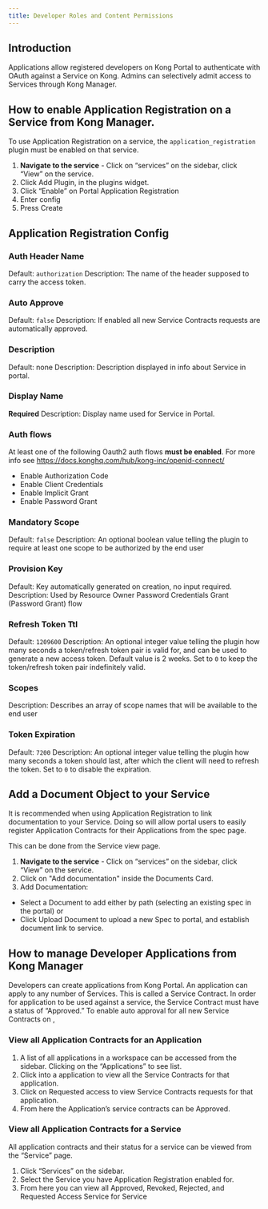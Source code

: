 ```yaml
---
title: Developer Roles and Content Permissions
---
```


## Introduction

Applications allow registered developers on Kong Portal to authenticate with OAuth against a Service on Kong. Admins can selectively admit access to Services through Kong Manager.


## How to enable Application Registration on a Service from Kong Manager.

To use Application Registration on a service, the `application_registration` plugin must be enabled on that service.

1. **Navigate to the service** - Click on “services” on the sidebar, click “View” on the service.
2. Click Add Plugin, in the plugins widget.
3. Click “Enable” on Portal Application Registration
4. Enter config
5. Press Create

## Application Registration Config

### Auth Header Name

Default: `authorization`
Description: The name of the header supposed to carry the access token.

### Auto Approve

Default: `false`
Description: If enabled all new Service Contracts requests are automatically approved.

### Description

Default: none
Description: Description displayed in info about Service in portal.

### Display Name

**Required**
Description: Display name used for Service in Portal.

### Auth flows

At least one of the following Oauth2 auth flows **must be enabled**. For more info see https://docs.konghq.com/hub/kong-inc/openid-connect/

* Enable Authorization Code
* Enable Client Credentials
* Enable Implicit Grant
* Enable Password Grant

### Mandatory Scope

Default: `false`
Description: An optional boolean value telling the plugin to require at least one scope to be authorized by the end user

### Provision Key

Default: Key automatically generated on creation, no input required.
Description: Used by Resource Owner Password Credentials Grant (Password Grant) flow

### Refresh Token Ttl

Default: `1209600`
Description: An optional integer value telling the plugin how many seconds a token/refresh token pair is valid for, and can be used to generate a new access token. Default value is 2 weeks. Set to `0` to keep the token/refresh token pair indefinitely valid.

### Scopes

Description:  Describes an array of scope names that will be available to the end user

### Token Expiration

Default: `7200`
Description: An optional integer value telling the plugin how many seconds a token should last, after which the client will need to refresh the token. Set to `0` to disable the expiration.


## Add a Document Object to your Service
It is recommended when using Application Registration to link documentation to your Service. Doing so will allow portal users to easily register Application Contracts for their Applications from the spec page.

This can be done from the Service view page.
1. **Navigate to the service** - Click on “services” on the sidebar, click “View” on the service.
2. Click on "Add documentation" inside the Documents Card.
3. Add Documentation:
 * Select a Document to add either by path (selecting an existing spec in the portal) or
 * Click Upload Document to upload a new Spec to portal, and establish document link to service.



## How to manage Developer Applications from Kong Manager

Developers can create applications from Kong Portal. An application can apply to any number of Services. This is called a Service Contract.
In order for application to be used against a service, the Service Contract must have a status of “Approved.” To enable auto approval for all new Service Contracts on ,


### View all Application Contracts for an Application

1. A list of all applications in a workspace can be accessed from the sidebar. Clicking on the “Applications” to see list.
2. Click into a application to view all the Service Contracts for that application.
3. Click on Requested access to view Service Contracts requests for that application.
4.  From here the Application’s service contracts can be Approved.

### View all Application Contracts for a Service

All application contracts and their status for a service can be viewed from the “Service” page.

1. Click “Services” on the sidebar.
2. Select the Service you have Application Registration enabled for.
3. From here you can view all Approved, Revoked, Rejected, and Requested Access Service for Service
